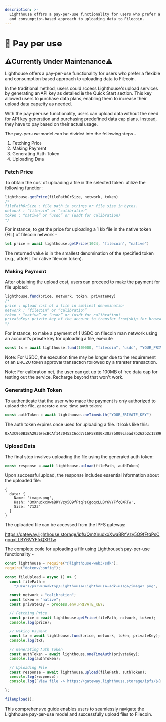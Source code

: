 ```yaml
---
description: >-
  Lighthouse offers a pay-per-use functionality for users who prefer a flexible
  and consumption-based approach to uploading data to Filecoin.
---
```


# 💸 Pay per use

## ⚠️Currently Under Maintenance⚠️

Lighthouse offers a pay-per-use functionality for users who prefer a flexible and consumption-based approach to uploading data to Filecoin.

In the traditional method, users could access Lighthouse's upload services by generating an API key as detailed in the Quick Start section. This key allowed users to purchase data plans, enabling them to increase their upload data capacity as needed.

With the pay-per-use functionality, users can upload data without the need for API key generation and purchasing predefined data cap plans. Instead, they have to pay based on their actual usage.

The pay-per-use model can be divided into the following steps -

1. Fetching Price
2. Making Payment
3. Generating Auth Token
4. Uploading Data

### Fetch Price

To obtain the cost of uploading a file in the selected token, utilize the following function:

```javascript
lighthouse.getPrice(filePathOrSize, network, token)
/*
filePathOrSize : file path in strings or file size in bytes.
network : “filecoin” or “calibration”
token : “native” or “usdc” or (usdt for calibration)
*/
```

For instance, to get the price for uploading a 1 kb file in the native token (FIL) of filecoin network -

```javascript
let price = await lighthouse.getPrice(1024, "filecoin", "native")
```

The returned value is in the smallest denomination of the specified token (e.g., attoFIL for native filecoin token).

### Making Payment

After obtaining the upload cost, users can proceed to make the payment for file upload:

```javascript
lighthouse.fund(price, network, token, privateKey)
/*
price : upload cost of a file in smallest denomination
network : “filecoin” or “calibration”
token : “native” or “usdc” or (usdt for calibration)
privateKey: private key of the account to transfer from(skip for browser app)
*/
```

For instance, to make a payment of 1 USDC on filecoin main network using an account’s private key for uploading a file, execute

```javascript
const tx = await lighthouse.fund(100000, "filecoin", "usdc", "YOUR_PRIVATE_KEY")
```

Note: For USDC, the execution time may be longer due to the requirement of an ERC20 token approval transaction followed by a transfer transaction.

Note: For calibration net, the user can get up to 100MB of free data cap for testing out the service. Recharge beyond that won't work.

### Generating Auth Token

To authenticate that the user who made the payment is only authorized to upload the file, generate a one-time auth token:

```javascript
const authToken = await lighthouse.oneTimeAuth("YOUR_PRIVATE_KEY")
```

The auth token expires once used for uploading a file. It looks like this:

```
0xA3C960B3BA29367ecBCAf1430452C6cd7516F588$0x38a7b0097a5ad7b262b2c128967a9922b61027e812fba36d966936abdd5295b27c57be0af3a251cef5fbdcf92c22b338f296f02990d9c19160cf342b7fa2e8ab1b
```

### Upload Data

The final step involves uploading the file using the generated auth token:

```javascript
const response = await lighthouse.upload(filePath, authToken)
```

Upon successful upload, the response includes essential information about the uploaded file:

```
{
  data: {
    Name: 'image.png',
    Hash: 'QmXnudxxXwaBRYVzy5Q9fFtqPsCgoqxLLBY6VYFfcQXRTw',
    Size: '7123'
  }
}
```

The uploaded file can be accessed from the IPFS gateway:

https://gateway.lighthouse.storage/ipfs/QmXnudxxXwaBRYVzy5Q9fFtqPsCgoqxLLBY6VYFfcQXRTw

The complete code for uploading a file using Lighthouse’s pay-per-use functionality -

```javascript
const lighthouse = require("@lighthouse-web3/sdk");
require("dotenv/config");

const fileUpload = async () => {
  const filePath =
    "/Users/parv/Desktop/Lighthouse/Lighthouse-sdk-usage/image3.png";

  const network = "calibration";
  const token = "native";
  const privateKey = process.env.PRIVATE_KEY;

  // Fetching Price
  const price = await lighthouse.getPrice(filePath, network, token);
  console.log(price);

  // Making Payment
  const tx = await lighthouse.fund(price, network, token, privateKey);
  console.log(tx);

  // Generating Auth Token
  const authToken = await lighthouse.oneTimeAuth(privateKey);
  console.log(authToken);

  // Uploading File
  const response = await lighthouse.upload(filePath, authToken);
  console.log(response);
  console.log(`View file -> https://gateway.lighthouse.storage/ipfs/${response.data.Hash}`);

};

fileUpload();
```

This comprehensive guide enables users to seamlessly navigate the Lighthouse pay-per-use model and successfully upload files to Filecoin.
